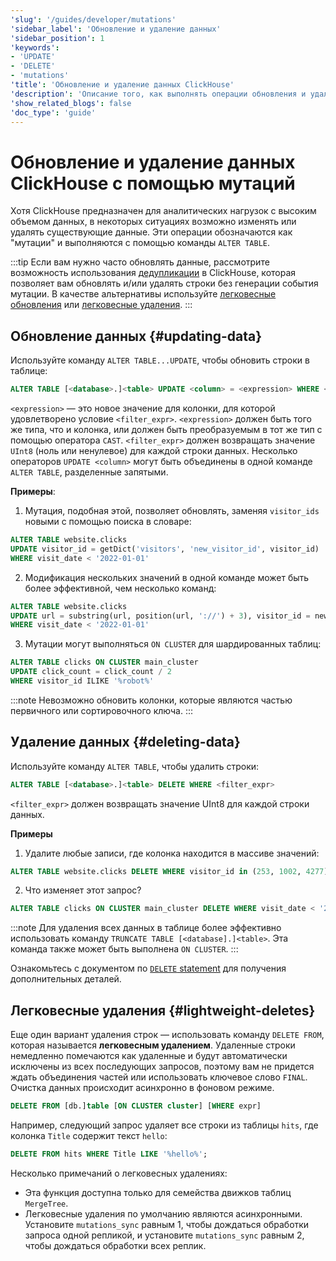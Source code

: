 ```yaml
---
'slug': '/guides/developer/mutations'
'sidebar_label': 'Обновление и удаление данных'
'sidebar_position': 1
'keywords':
- 'UPDATE'
- 'DELETE'
- 'mutations'
'title': 'Обновление и удаление данных ClickHouse'
'description': 'Описание того, как выполнять операции обновления и удаления в ClickHouse'
'show_related_blogs': false
'doc_type': 'guide'
---
```



# Обновление и удаление данных ClickHouse с помощью мутаций

Хотя ClickHouse предназначен для аналитических нагрузок с высоким объемом данных, в некоторых ситуациях возможно изменять или удалять существующие данные. Эти операции обозначаются как "мутации" и выполняются с помощью команды `ALTER TABLE`.

:::tip
Если вам нужно часто обновлять данные, рассмотрите возможность использования [дедупликации](../developer/deduplication.md) в ClickHouse, которая позволяет вам обновлять и/или удалять строки без генерации события мутации. В качестве альтернативы используйте [легковесные обновления](/docs/sql-reference/statements/update) или [легковесные удаления](/guides/developer/lightweight-delete).
:::

## Обновление данных {#updating-data}

Используйте команду `ALTER TABLE...UPDATE`, чтобы обновить строки в таблице:

```sql
ALTER TABLE [<database>.]<table> UPDATE <column> = <expression> WHERE <filter_expr>
```

`<expression>` — это новое значение для колонки, для которой удовлетворено условие `<filter_expr>`. `<expression>` должен быть того же типа, что и колонка, или должен быть преобразуемым в тот же тип с помощью оператора `CAST`. `<filter_expr>` должен возвращать значение `UInt8` (ноль или ненулевое) для каждой строки данных. Несколько операторов `UPDATE <column>` могут быть объединены в одной команде `ALTER TABLE`, разделенные запятыми.

**Примеры**:

 1. Мутация, подобная этой, позволяет обновлять, заменяя `visitor_ids` новыми с помощью поиска в словаре:

```sql
ALTER TABLE website.clicks
UPDATE visitor_id = getDict('visitors', 'new_visitor_id', visitor_id)
WHERE visit_date < '2022-01-01'
```

2. Модификация нескольких значений в одной команде может быть более эффективной, чем несколько команд:

```sql
ALTER TABLE website.clicks
UPDATE url = substring(url, position(url, '://') + 3), visitor_id = new_visit_id
WHERE visit_date < '2022-01-01'
```

3. Мутации могут выполняться `ON CLUSTER` для шардированных таблиц:

```sql
ALTER TABLE clicks ON CLUSTER main_cluster
UPDATE click_count = click_count / 2
WHERE visitor_id ILIKE '%robot%'
```

:::note
Невозможно обновить колонки, которые являются частью первичного или сортировочного ключа.
:::

## Удаление данных {#deleting-data}

Используйте команду `ALTER TABLE`, чтобы удалить строки:

```sql
ALTER TABLE [<database>.]<table> DELETE WHERE <filter_expr>
```

`<filter_expr>` должен возвращать значение UInt8 для каждой строки данных.

**Примеры**

1. Удалите любые записи, где колонка находится в массиве значений:
```sql
ALTER TABLE website.clicks DELETE WHERE visitor_id in (253, 1002, 4277)
```

2. Что изменяет этот запрос?
```sql
ALTER TABLE clicks ON CLUSTER main_cluster DELETE WHERE visit_date < '2022-01-02 15:00:00' AND page_id = '573'
```

:::note
Для удаления всех данных в таблице более эффективно использовать команду `TRUNCATE TABLE [<database].]<table>`. Эта команда также может быть выполнена `ON CLUSTER`.
:::

Ознакомьтесь с документом по [`DELETE` statement](/sql-reference/statements/delete.md) для получения дополнительных деталей.

## Легковесные удаления {#lightweight-deletes}

Еще один вариант удаления строк — использовать команду `DELETE FROM`, которая называется **легковесным удалением**. Удаленные строки немедленно помечаются как удаленные и будут автоматически исключены из всех последующих запросов, поэтому вам не придется ждать объединения частей или использовать ключевое слово `FINAL`. Очистка данных происходит асинхронно в фоновом режиме.

```sql
DELETE FROM [db.]table [ON CLUSTER cluster] [WHERE expr]
```

Например, следующий запрос удаляет все строки из таблицы `hits`, где колонка `Title` содержит текст `hello`:

```sql
DELETE FROM hits WHERE Title LIKE '%hello%';
```

Несколько примечаний о легковесных удалениях:
- Эта функция доступна только для семейства движков таблиц `MergeTree`.
- Легковесные удаления по умолчанию являются асинхронными. Установите `mutations_sync` равным 1, чтобы дождаться обработки запроса одной репликой, и установите `mutations_sync` равным 2, чтобы дождаться обработки всех реплик.
